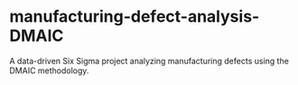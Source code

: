 # manufacturing-defect-analysis-DMAIC
A data-driven Six Sigma project analyzing manufacturing defects using the DMAIC methodology.

